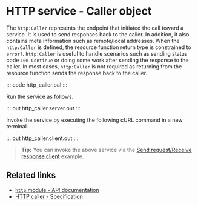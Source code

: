 # HTTP service - Caller object

The `http:Caller` represents the endpoint that initiated the call toward a service. It is used to send responses back to the caller. In addition, it also contains meta information such as remote/local addresses. When the `http:Caller` is defined, the resource function return type is constrained to `error?`. `http:Caller` is useful to handle scenarios such as sending status code `100 Continue` or doing some work after sending the response to the caller. In most cases, `http:Caller` is not required as returning from the resource function sends the response back to the caller.

::: code http_caller.bal :::

Run the service as follows.

::: out http_caller.server.out :::

Invoke the service by executing the following cURL command in a new terminal.

::: out http_caller.client.out :::

>**Tip:** You can invoke the above service via the [Send request/Receive response client](/learn/by-example/http-client-send-request-receive-response/) example.

## Related links
- [`http` module - API documentation](https://lib.ballerina.io/ballerina/http/latest/)
- [HTTP caller - Specification](/spec/http/#2341-httpcaller)
